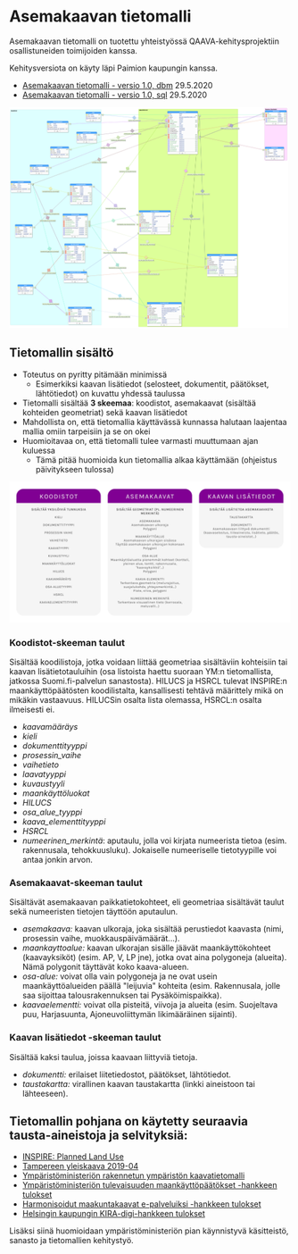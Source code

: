 # Asemakaavan tietomalli

Asemakaavan tietomalli on tuotettu yhteistyössä QAAVA-kehitysprojektiin osallistuneiden toimijoiden kanssa. 

Kehitysversiota on käyty läpi Paimion kaupungin kanssa.
- [Asemakaavan tietomalli - versio 1.0, dbm](tietomalli_luonnos.dbm) 29.5.2020
- [Asemakaavan tietomalli - versio 1.0, sql](tietomalli_luonnos.sql) 29.5.2020

<img src="tietomalli_luonnos.png" width="500"/>

## Tietomallin sisältö

- Toteutus on pyritty pitämään minimissä
    - Esimerkiksi kaavan lisätiedot (selosteet, dokumentit, päätökset, lähtötiedot) on kuvattu yhdessä taulussa
- Tietomalli sisältää **3 skeemaa**: koodistot, asemakaavat (sisältää kohteiden geometriat) sekä kaavan lisätiedot
- Mahdollista on, että tietomallia käyttävässä kunnassa halutaan laajentaa mallia omiin tarpeisiin ja se on okei
- Huomioitavaa on, että tietomalli tulee varmasti muuttumaan ajan kuluessa
    - Tämä pitää huomioida kun tietomallia alkaa käyttämään (ohjeistus päivitykseen tulossa)

<img src="asemakaavan_tietomalli_graafinen.png" width="800">

### Koodistot-skeeman taulut

Sisältää koodilistoja, jotka voidaan liittää geometriaa sisältäviin kohteisiin tai kaavan lisätietotauluihin (osa listoista haettu suoraan YM:n tietomallista, jatkossa Suomi.fi-palvelun sanastosta). HILUCS ja HSRCL tulevat INSPIRE:n maankäyttöpäätösten koodilistalta, kansallisesti tehtävä määrittely mikä on mikäkin vastaavuus. HILUCSin osalta lista olemassa, HSRCL:n osalta ilmeisesti ei.

- *kaavamääräys*
- *kieli*
- *dokumenttityyppi*
- *prosessin_vaihe*
- *vaihetieto*
- *laavatyyppi*
- *kuvaustyyli*
- *maankäyttöluokat*
- *HILUCS*
- *osa_alue_tyyppi*
- *kaava_elementtityyppi*
- *HSRCL*
- *numeerinen_merkintä*: aputaulu, jolla voi kirjata numeerista tietoa (esim. rakennusala, tehokkuusluku). Jokaiselle numeeriselle tietotyypille voi antaa jonkin arvon. 

### Asemakaavat-skeeman taulut

Sisältävät asemakaavan paikkatietokohteet, eli geometriaa sisältävät taulut sekä numeeristen tietojen täyttöön aputaulun.

- *asemakaava:* kaavan ulkoraja, joka sisältää perustiedot kaavasta (nimi, prosessin vaihe, muokkauspäivämäärät...).
- *maankayttoalue:* kaavan ulkorajan sisälle jäävät maankäyttökohteet (kaavayksiköt) (esim. AP, V, LP jne), jotka ovat aina polygoneja (alueita). Nämä polygonit täyttävät koko kaava-alueen.
- *osa-alue:* voivat olla vain polygoneja ja ne ovat usein maankäyttöalueiden päällä "leijuvia" kohteita (esim. Rakennusala, jolle saa sijoittaa talousrakennuksen tai Pysäköimispaikka).
- *kaavaelementti:* voivat olla pisteitä, viivoja ja alueita (esim. Suojeltava puu, Harjasuunta, Ajoneuvoliittymän likimääräinen sijainti).

### Kaavan lisätiedot -skeeman taulut

Sisältää kaksi taulua, joissa kaavaan liittyviä tietoja. 

- *dokumentti:* erilaiset liitetiedostot, päätökset, lähtötiedot.
- *taustakartta:* virallinen kaavan taustakartta (linkki aineistoon tai lähteeseen).

## Tietomallin pohjana on käytetty seuraavia tausta-aineistoja ja selvityksiä:

- [INSPIRE: Planned Land Use](https://inspire.ec.europa.eu/data-model/approved/r4618-ir/html/index.htm?goto=2:3:10:1:4:8445)
- [Tampereen yleiskaava 2019-04](https://github.com/GispoCoding/Tampere-KDYK/blob/master/database_model/2019-04-19-avoin_yleiskaava.png)
- [Ympäristöministeriön rakennetun ympäristön kaavatietomalli](https://github.com/YM-rakennettu-ymparisto/kaavatietomalli/blob/master/uml/Kaavoituksen_kansallinen_tietomalli_14062019.pdf)
- [Ympäristöministeriön tulevaisuuden maankäyttöpäätökset -hankkeen tulokset](http://julkaisut.valtioneuvosto.fi/handle/10024/162107)
- [Harmonisoidut maakuntakaavat e-palveluiksi -hankkeen tulokset](https://www.lounaistieto.fi/maakuntakaavat/)
- [Helsingin kaupungin KIRA-digi-hankkeen tulokset](https://www.avoindata.fi/data/fi/dataset/kiradigi_helsingin-asemakaavat-yhteisena-tietovarantona/resource/0e35451b-862e-4a1a-b3f9-15f03db7466b?inner_span=True)

Lisäksi siinä huomioidaan ympäristöministeriön pian käynnistyvä käsitteistö, sanasto ja tietomallien kehitystyö. 
